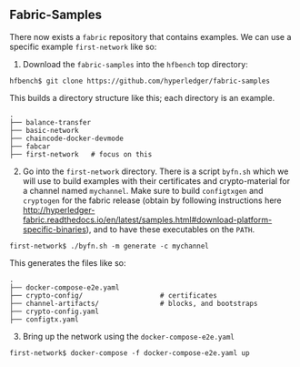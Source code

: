 ## Fabric-Samples

There now exists a `fabric` repository that contains examples. We can use a
specific example `first-network` like so:

1. Download the `fabric-samples` into the `hfbench` top directory:
```
hfbench$ git clone https://github.com/hyperledger/fabric-samples
```

This builds a directory structure like this; each directory is an example.
```
.
├── balance-transfer
├── basic-network
├── chaincode-docker-devmode
├── fabcar
├── first-network   # focus on this
```

2. Go into the `first-network` directory. There is a script `byfn.sh` which
   we will use to build examples with their certificates and crypto-material for a channel named `mychannel`.
   Make sure to build `configtxgen` and `cryptogen` for the fabric release (obtain by following instructions here http://hyperledger-fabric.readthedocs.io/en/latest/samples.html#download-platform-specific-binaries), and
   to have these executables on the `PATH`.
```
first-network$ ./byfn.sh -m generate -c mychannel
```

This generates the files like so:
```
.
├── docker-compose-e2e.yaml
├── crypto-config/                   # certificates
├── channel-artifacts/               # blocks, and bootstraps
├── crypto-config.yaml
├── configtx.yaml
```

3. Bring up the network using the `docker-compose-e2e.yaml`
```
first-network$ docker-compose -f docker-compose-e2e.yaml up
```
